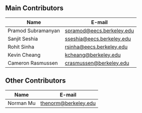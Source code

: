 ## Main Contributors 

| Name               | E-mail                    |
| ------------------ | ------------------------- |
| Pramod Subramanyan | spramod@eecs.berkeley.edu |
| Sanjit Seshia      | sseshia@eecs.berkeley.edu |
| Rohit Sinha        | rsinha@eecs.berkeley.edu  |
| Kevin Cheang       | kcheang@berkeley.edu      |
| Cameron Rasmussen  | crasmussen@berkeley.edu   |

## Other Contributors

| Name               | E-mail                    |
| ------------------ | ------------------------- |
| Norman Mu          | thenorm@berkeley.edu      |
